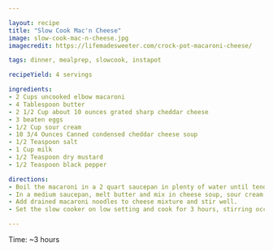 ```yaml
---

layout: recipe
title: "Slow Cook Mac'n Cheese"
image: slow-cook-mac-n-cheese.jpg
imagecredit: https://lifemadesweeter.com/crock-pot-macaroni-cheese/

tags: dinner, mealprep, slowcook, instapot

recipeYield: 4 servings

ingredients:
- 2 Cups uncooked elbow macaroni
- 4 Tablespoon butter
- 2 1/2 Cup about 10 ounces grated sharp cheddar cheese
- 3 beaten eggs
- 1/2 Cup sour cream
- 10 3/4 Ounces Canned condensed cheddar cheese soup
- 1/2 Teaspoon salt
- 1 Cup milk
- 1/2 Teaspoon dry mustard
- 1/2 Teaspoon black pepper

directions:
- Boil the macaroni in a 2 quart saucepan in plenty of water until tender, about 7 minutes. Drain
- In a medium saucepan, melt butter and mix in cheese soup, sour cream, salt, milk, mustard, pepper, eggs and cheddar cheese.
- Add drained macaroni noodles to cheese mixture and stir well.
- Set the slow cooker on low setting and cook for 3 hours, stirring occasionally.

---
```


Time: ~3 hours
